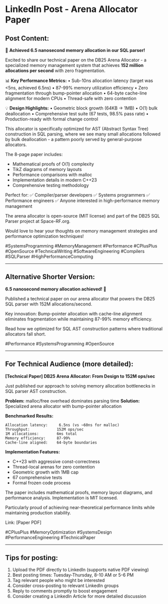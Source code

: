# LinkedIn Post - Arena Allocator Paper

## Post Content:

🚀 **Achieved 6.5 nanosecond memory allocation in our SQL parser!**

Excited to share our technical paper on the DB25 Arena Allocator - a specialized memory management system that achieves **152 million allocations per second** with zero fragmentation.

📊 **Key Performance Metrics:**
• Sub-10ns allocation latency (target was <5ns, achieved 6.5ns)
• 87-99% memory utilization efficiency
• Zero fragmentation through bump-pointer allocation
• 64-byte cache-line alignment for modern CPUs
• Thread-safe with zero contention

💡 **Design Highlights:**
• Geometric block growth (64KB → 1MB)
• O(1) bulk deallocation
• Comprehensive test suite (67 tests, 98.5% pass rate)
• Production-ready with formal change control

This allocator is specifically optimized for AST (Abstract Syntax Tree) construction in SQL parsing, where we see many small allocations followed by bulk deallocation - a pattern poorly served by general-purpose allocators.

The 8-page paper includes:
- Mathematical proofs of O(1) complexity
- TikZ diagrams of memory layouts
- Performance comparisons with malloc
- Implementation details in modern C++23
- Comprehensive testing methodology

Perfect for:
✅ Compiler/parser developers
✅ Systems programmers
✅ Performance engineers
✅ Anyone interested in high-performance memory management

The arena allocator is open-source (MIT license) and part of the DB25 SQL Parser project at Space-RF.org.

Would love to hear your thoughts on memory management strategies and performance optimization techniques!

#SystemsProgramming #MemoryManagement #Performance #CPlusPlus #OpenSource #TechnicalWriting #SoftwareEngineering #Compilers #SQLParser #HighPerformanceComputing

---

## Alternative Shorter Version:

**6.5 nanosecond memory allocation achieved! 🚀**

Published a technical paper on our arena allocator that powers the DB25 SQL parser with 152M allocations/second.

Key innovation: Bump-pointer allocation with cache-line alignment eliminates fragmentation while maintaining 87-99% memory efficiency.

Read how we optimized for SQL AST construction patterns where traditional allocators fall short.

#Performance #SystemsProgramming #OpenSource

---

## For Technical Audience (more detailed):

**[Technical Paper] DB25 Arena Allocator: From Design to 152M ops/sec**

Just published our approach to solving memory allocation bottlenecks in SQL parser AST construction.

**Problem:** malloc/free overhead dominates parsing time
**Solution:** Specialized arena allocator with bump-pointer allocation

**Benchmarked Results:**
```
Allocation latency:     6.5ns (vs ~60ns for malloc)
Throughput:            152M ops/sec
1M allocations:        6ms total
Memory efficiency:     87-99%
Cache-line aligned:    64-byte boundaries
```

**Implementation Features:**
- C++23 with aggressive const-correctness
- Thread-local arenas for zero contention  
- Geometric growth with 1MB cap
- 67 comprehensive tests
- Formal frozen code process

The paper includes mathematical proofs, memory layout diagrams, and performance analysis. Implementation is MIT licensed.

Particularly proud of achieving near-theoretical performance limits while maintaining production stability.

Link: [Paper PDF]

#CPlusPlus #MemoryOptimization #SystemsDesign #PerformanceEngineering #TechnicalPaper

---

## Tips for posting:
1. Upload the PDF directly to LinkedIn (supports native PDF viewing)
2. Best posting times: Tuesday-Thursday, 8-10 AM or 5-6 PM
3. Tag relevant people who might be interested
4. Consider cross-posting to relevant LinkedIn groups
5. Reply to comments promptly to boost engagement
6. Consider creating a LinkedIn Article for more detailed discussion